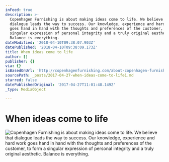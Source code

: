 ```yaml
---
inFeed: true
description: >-
  Copenhagen Furnishing is about making ideas come to life. We believe that
  dialogue leads the way to success. Our knowledge, experience and hard work
  goes hand in hand with the thoughts and preferences of the customer, to form a
  singular expression of personal integrity and a truly original aesthetic.
  Balance is everything. 
dateModified: '2018-04-10T09:38:07.903Z'
datePublished: '2018-04-10T09:38:09.173Z'
title: When ideas come to life
author: []
publisher: {}
via: {}
isBasedOnUrl: 'http://copenhagenfurnishing.com/about-copenhagen-furnishing/'
sourcePath: _posts/2017-04-27-when-ideas-come-to-life1.md
starred: false
datePublishedOriginal: '2017-04-27T11:01:48.149Z'
_type: MediaObject

---
```

# When ideas come to life
![Copenhagen Furnishing is about making ideas come to life. We believe that dialogue leads the way to success. Our knowledge, experience and hard work goes hand in hand with the thoughts and preferences of the customer, to form a singular expression of personal integrity and a truly original aesthetic. Balance is everything. ](https://the-grid-user-content.s3-us-west-2.amazonaws.com/c6ebc4fe-52ee-425f-b233-5961be9eb0b0.jpg)